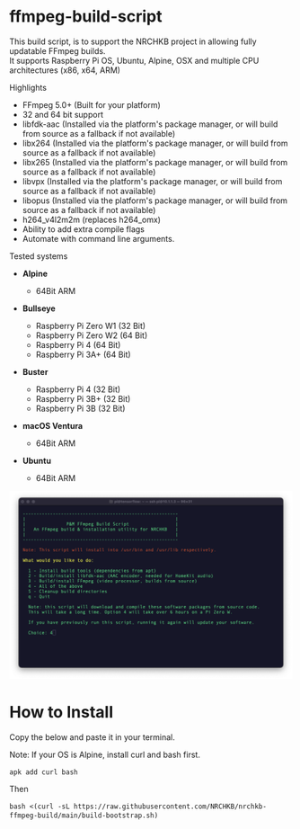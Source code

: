 # ffmpeg-build-script

This build script, is to support the NRCHKB project in allowing fully updatable FFmpeg builds.  
It supports Raspberry Pi OS, Ubuntu, Alpine, OSX and multiple CPU architectures (x86, x64, ARM)

Highlights

- FFmpeg 5.0+ (Built for your platform)
- 32 and 64 bit support
- libfdk-aac (Installed via the platform's package manager, or will build from source as a fallback if not available)
- libx264 (Installed via the platform's package manager, or will build from source as a fallback if not available)
- libx265 (Installed via the platform's package manager, or will build from source as a fallback if not available)
- libvpx (Installed via the platform's package manager, or will build from source as a fallback if not available)
- libopus (Installed via the platform's package manager, or will build from source as a fallback if not available)
- h264_v4l2m2m (replaces h264_omx)
- Ability to add extra compile flags
- Automate with command line arguments.

Tested systems

- **Alpine**

  - 64Bit ARM

- **Bullseye**

  - Raspberry Pi Zero W1 (32 Bit)
  - Raspberry Pi Zero W2 (64 Bit)
  - Raspberry Pi 4 (64 Bit)
  - Raspberry Pi 3A+ (64 Bit)

- **Buster**

  - Raspberry Pi 4 (32 Bit)
  - Raspberry Pi 3B+ (32 Bit)
  - Raspberry Pi 3B (32 Bit)

- **macOS Ventura**

  - 64Bit ARM

- **Ubuntu**

  - 64Bit ARM

![image](./Menu1.png)

# How to Install

Copy the below and paste it in your terminal.

Note: If your OS is Alpine, install curl and bash first.

```
apk add curl bash
```

Then

```
bash <(curl -sL https://raw.githubusercontent.com/NRCHKB/nrchkb-ffmpeg-build/main/build-bootstrap.sh)
```
